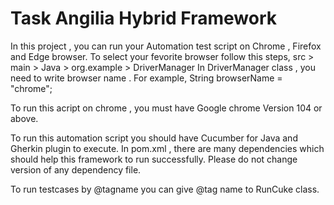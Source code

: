 # Task Angilia Hybrid Framework 

In this project , you can run your Automation test script on Chrome , Firefox and Edge browser. To select your fevorite browser follow this steps,
src > main > Java > org.example > DriverManager
In DriverManager class , you need to write browser name .
For example, 
String browserName = "chrome";

To run this acript on chrome , you must have Google chrome Version 104 or above.

To run this automation script you should have Cucumber for Java and Gherkin plugin to execute.
In pom.xml , there are many dependencies which should help this framework to run successfully. Please do not change version of any dependency file.

To run testcases by @tagname you can give @tag name to RunCuke class.
